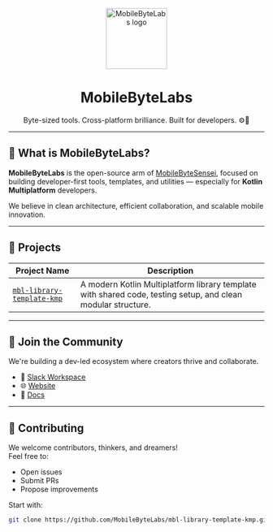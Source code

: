 <p align="center">
   <img src="https://github.com/user-attachments/assets/77eb9769-be44-42da-9317-33ccbb24af2a" alt="MobileByteLabs logo" width="120"/>
</p>

<h1 align="center">MobileByteLabs</h1>

<p align="center">
  Byte-sized tools. Cross-platform brilliance. Built for developers. ⚙️📱  
</p>

---

## 🧪 What is MobileByteLabs?

**MobileByteLabs** is the open-source arm of [MobileByteSensei](https://mobilebytesensei.com), focused on building developer-first tools, templates, and utilities — especially for **Kotlin Multiplatform** developers.

We believe in clean architecture, efficient collaboration, and scalable mobile innovation.

---

## 🚀 Projects

| Project Name | Description |
|--------------|-------------|
| [`mbl-library-template-kmp`](https://github.com/MobileByteLabs/mbl-library-template-kmp) | A modern Kotlin Multiplatform library template with shared code, testing setup, and clean modular structure. |

---

## 💬 Join the Community

We're building a dev-led ecosystem where creators thrive and collaborate.

- 💬 [Slack Workspace](https://mobilebytelabs.slack.com)
- 🌐 [Website](https://mobilebytesensei.com)
- 📘 [Docs](https://notion.site/your-notion-link)

---

## 🤝 Contributing

We welcome contributors, thinkers, and dreamers!  
Feel free to:
- Open issues
- Submit PRs
- Propose improvements

Start with:

```bash
git clone https://github.com/MobileByteLabs/mbl-library-template-kmp.git
